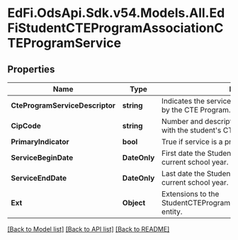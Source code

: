 # EdFi.OdsApi.Sdk.v54.Models.All.EdFiStudentCTEProgramAssociationCTEProgramService

## Properties

Name | Type | Description | Notes
------------ | ------------- | ------------- | -------------
**CteProgramServiceDescriptor** | **string** | Indicates the service being provided to the student by the CTE Program. | 
**CipCode** | **string** | Number and description of the CIP Code associated with the student&#39;s CTE Program. | [optional] 
**PrimaryIndicator** | **bool** | True if service is a primary service. | [optional] 
**ServiceBeginDate** | **DateOnly** | First date the Student was in this option for the current school year. | [optional] 
**ServiceEndDate** | **DateOnly** | Last date the Student was in this option for the current school year. | [optional] 
**Ext** | **Object** | Extensions to the StudentCTEProgramAssociationCTEProgramService entity. | [optional] 

[[Back to Model list]](../README.md#documentation-for-models) [[Back to API list]](../README.md#documentation-for-api-endpoints) [[Back to README]](../README.md)

